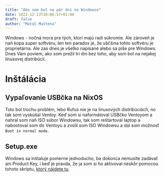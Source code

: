 ```yaml
---
title: "Ako som bol na pár dní na Windowse"
date: 2022-12-13T18:06:57+01:00
draft: false
author: "Matúš Maštena"
---
```


Windows - nočná mora pre tých, ktorí majú radi súkromie. Ale zároveň je naň kopa super softvéru, len ten paradox je, že väčšina tohto softvéru je proprietárna. Ale zas dnes je všetko napísané alebo sa píše pre Windows. Dnes Vám poviem, ako som prežil tri dni bez toho, aby som bol na nejakej linuxovej distribúcií.
# Inštálácia
## Vypaľovanie USBčka na NixOS
Toto bol trochu problém, lebo Rufus nie je na linuxových distribúciách, no tak som vyskúšal Ventoy. Keď som si naformátoval USBčko Ventoyom a nahral som naň ISO súbor Windowsu, tak som reštartoval laptop a nabootoval som do Ventoyu a zvolil som ISO Windowsu a dal som možnosť ```Boot in normal mode```.
## Setup.exe
Windows sa inštaluje pomerne jednoducho, ba dokonca nemusíte zadávať ani Product Key, i keď je pravda, že ja som si ho aktivoval neskôr pomocou tohoto skriptu, [ktorý nájdete tu](https://github.com/massgravel/Microsoft-Activation-Scripts). 